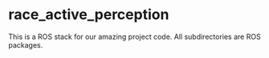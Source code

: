 race_active_perception
==========================

This is a ROS stack for our amazing project code. All subdirectories are ROS
packages.
